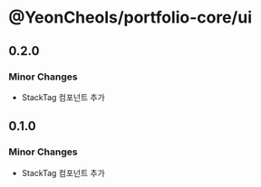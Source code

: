 # @YeonCheols/portfolio-core/ui

## 0.2.0

### Minor Changes

- StackTag 컴포넌트 추가

## 0.1.0

### Minor Changes

- StackTag 컴포넌트 추가
